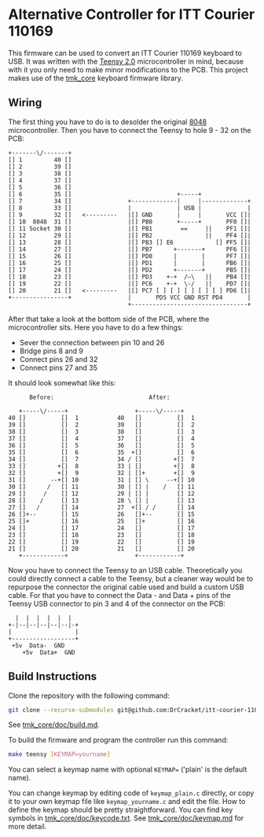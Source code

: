 # Alternative Controller for ITT Courier 110169

This firmware can be used to convert an ITT Courier 110169 keyboard to USB. 
It was written with the [Teensy 2.0](https://www.pjrc.com/store/teensy.html) microcontroller in mind,
because with it you only need to make minor modifications to the PCB.
This project makes use of the [tmk_core](https://github.com/tmk/tmk_core) keyboard firmware library.

## Wiring

The first thing you have to do is to desolder the original [8048](https://en.wikipedia.org/wiki/Intel_MCS-48) microcontroller.
Then you have to connect the Teensy to hole 9 - 32 on the PCB:

```
+-------\/-------+
[] 1         40 []
[] 2         39 []
[] 3         38 []
[] 4         37 []
[] 5         36 []
[] 6         35 []                              +-----+              
[] 7         34 []                +-------------|     |-------------+
[] 8         33 []                |             | USB |             |
[] 9         32 []   <---------   |[] GND       |     |       VCC []|
[] 10  8048  31 []                |[] PB0       +-----+       PF0 []|
[] 11 Socket 30 []                |[] PB1        ==     ||    PF1 []|
[] 12        29 []                |[] PB2               ||    PF4 []|
[] 13        28 []                |[] PB3 [] E6            [] PF5 []|
[] 14        27 []                |[] PB7      +-------+      PF6 []|
[] 15        26 []                |[] PD0      |       |      PF7 []|
[] 16        25 []                |[] PD1      |       |      PB6 []|
[] 17        24 []                |[] PD2      +-------+      PB5 []|
[] 18        23 []                |[] PD3    +-+  /–\   ||    PB4 []|
[] 19        22 []                |[] PC6    +-+  \-/   ||    PD7 []|
[] 20        21 []   <---------   |[] PC7 [ ] [ ] [ ] [ ] [ ] PD6 []|
+----------------+                |       PD5 VCC GND RST PD4       |
                                  +---------------------------------+
```
After that take a look at the bottom side of the PCB, where the microcontroller sits. Here you have to do a few things:
- Sever the connection between pin 10 and 26
- Bridge pins 8 and 9
- Connect pins 26 and 32
- Connect pins 27 and 35

It should look somewhat like this:
```
      Before:                           After:
                               
   +-----\/-----+                   +-----\/-----+
40 []          []  1           40   []          []  1
39 []          []  2           39   []          []  2
38 []          []  3           38   []          []  3
37 []          []  4           37   []          []  4
36 []          []  5           36   []          []  5
35 []          []  6           35  +[]          []  6
34 []          []  7           34 / []         +[]  7
33 []         +[]  8           33 | []         +[]  8
32 []         +[]  9           32 | []+        +[]  9
31 []       --+[] 10           31 | [] \     --+[] 10
30 []      /   [] 11           30 | [] |    /   [] 11
29 []     /    [] 12           29 | [] |        [] 12
28 []    /     [] 13           28 \ [] |        [] 13
27 []   /      [] 14           27  +[] / /      [] 14
26 []+--       [] 15           26   []+--       [] 15
25 []+         [] 16           25   []+         [] 16
24 []          [] 17           24   []          [] 17
23 []          [] 18           23   []          [] 18
22 []          [] 19           22   []          [] 19
21 []          [] 20           21   []          [] 20
   +------------+                   +------------+   

```
Now you have to connect the Teensy to an USB cable. Theoretically you could directly connect a cable to the Teensy, but a cleaner way would be to repurpose the connector the original cable used and build a custom USB cable. For that you have to connect the Data - and Data + pins of the Teensy USB connector to pin 3 and 4 of the connector on the PCB:

```
  |  |  |  |  |  |
+-|--|--|--|--|--|-+
|                  |
+------------------+
 +5v  Data-  GND
    +5v  Data+  GND
```


## Build Instructions
Clone the repository with the following command:
```sh
git clone --recurse-submodules git@github.com:DrCracket/itt-courier-110169-to-usb.git
```
See [tmk_core/doc/build.md](https://github.com/tmk/tmk_core/blob/master/doc/build.md).

To build the firmware and program the controller run this command:
```sh
make teensy [KEYMAP=yourname]
```

You can select a keymap name with optional `KEYMAP=` ('plain' is the default name).

You can change keymap by editing code of `keymap_plain.c` directly, or copy it to your own keymap file like `keymap_yourname.c` and edit the file.
How to define the keymap should be pretty straightforward. You can find key symbols in [tmk_core/doc/keycode.txt](https://github.com/tmk/tmk_core/blob/master/doc/keycode.txt). See [tmk_core/doc/keymap.md](https://github.com/tmk/tmk_core/blob/master/doc/keymap.md) for more detail.
